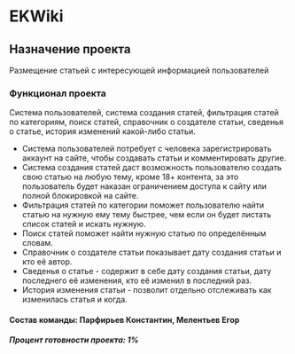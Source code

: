 # EKWiki
## Назначение проекта
Размещение статьей с интересующей информацией пользователей
### Функционал проекта
Система пользователей, система создания статей, фильтрация статей по категориям, поиск статей, справочник о создателе статьи, сведенья о статье, история изменений какой-либо статьи.
- Система пользователей потребует с человека зарегистрировать аккаунт на сайте, чтобы создавать статьи и комментировать другие.
- Система создания статей даст возможность пользователю создать свою статью на любую тему, кроме 18+ контента, за это пользователь будет наказан ограничением доступа к сайту или полной блокировкой на сайте.
- Фильтрация статей по категории поможет пользователю найти статью на нужную ему тему быстрее, чем если он будет листать список статей и искать нужную.
- Поиск статей поможет найти нужную статью по определённым словам.
- Справочник о создателе статьи показывает дату создания статьи и кто её автор.
- Сведенья о статье - содержит в себе дату создания статьи, дату последнего её изменения, кто её изменил в последний раз.
- История изменения статьи - позволит отдельно отслеживать как изменилась статья и когда.
#### Состав команды: Парфирьев Константин, Мелентьев Егор
##### Процент готовности проекта: 1%